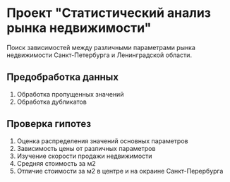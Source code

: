# Проект "Статистический анализ рынка недвижимости"
  
Поиск зависимостей между различными параметрами рынка недвижимости Санкт-Петербурга и Ленинградской области.
  
## Предобработка данных
  
1. Обработка пропущенных значений
2. Обработка дубликатов
  
## Проверка гипотез
  
1. Оценка распределения значений основных параметров
2. Зависимость цены от различных параметров
3. Изучение скорости продажи недвижимости
4. Средняя стоимость за м2
5. Отличие стоимости за м2 в центре и на окраине Санкт-Перербурга
